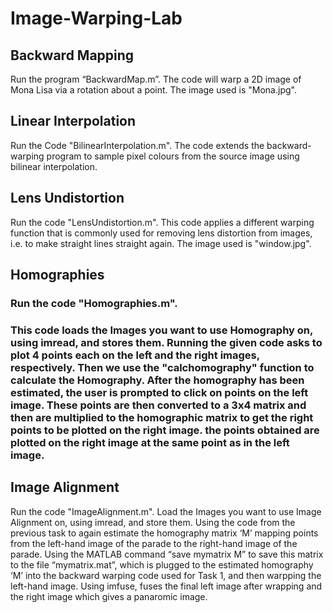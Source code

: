 # Image-Warping-Lab

## Backward Mapping
Run the program “BackwardMap.m”. The code will warp a 2D image of Mona Lisa via a rotation about a point. The image used is "Mona.jpg".

## Linear Interpolation
Run the Code "BilinearInterpolation.m". The code extends the backward-warping program to sample pixel colours from the source image using bilinear interpolation.

## Lens Undistortion
Run the code "LensUndistortion.m". This code applies a different warping function that is commonly used for removing lens distortion from images, i.e. to make straight lines straight again. The image used is "window.jpg".

## Homographies
### Run the code "Homographies.m". 
### This code loads the Images you want to use Homography on, using imread, and stores them. Running the given code asks to plot 4 points each on the left and the right images, respectively. Then we use the "calchomography" function to calculate the Homography. After the homography has been estimated, the user is prompted to click on points on the left image. These points are then converted to a 3x4 matrix and then are multiplied to the homographic matrix to get the right points to be plotted on the right image. the points obtained are plotted on the right image at the same point as in the left image.


## Image Alignment
Run the code "ImageAlignment.m". Load the Images you want to use Image Alignment on, using imread, and store them.
Using the code from the previous task to again estimate the homography matrix ‘M’ mapping
points from the left-hand image of the parade to the right-hand image of the parade. Using the
MATLAB command “save mymatrix M” to save this matrix to the file “mymatrix.mat”, which is 
plugged to the estimated homography ‘M’ into the backward warping code used for Task 1, and then warpping the
left-hand image. Using imfuse, fuses the final left image after wrapping and the right image which gives a panaromic image.
